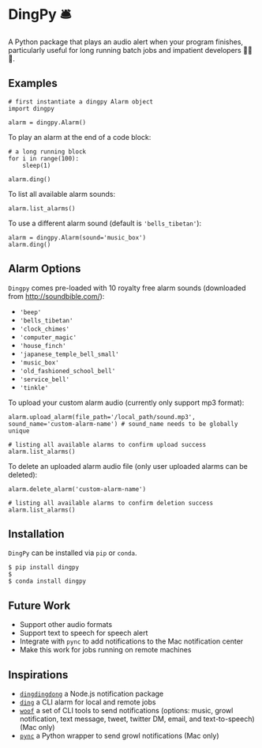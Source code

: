 # DingPy 🛎 

A Python package that plays an audio alert when your program finishes, particularly useful for long running batch jobs and impatient developers 🙋‍♀️🙋.

## Examples 

```
# first instantiate a dingpy Alarm object
import dingpy

alarm = dingpy.Alarm()
```

To play an alarm at the end of a code block:

```
# a long running block 
for i in range(100):
    sleep(1)

alarm.ding()
```

To list all available alarm sounds:

```
alarm.list_alarms()
```

To use a different alarm sound (default is `'bells_tibetan'`): 

```
alarm = dingpy.Alarm(sound='music_box')
alarm.ding()
```

## Alarm Options

`Dingpy` comes pre-loaded with 10 royalty free alarm sounds (downloaded from http://soundbible.com/):

- `'beep'`
- `'bells_tibetan'`
- `'clock_chimes'`
- `'computer_magic'`
- `'house_finch'`
- `'japanese_temple_bell_small'`
- `'music_box'`
- `'old_fashioned_school_bell'`
- `'service_bell'`
- `'tinkle'`

To upload your custom alarm audio (currently only support mp3 format):

```
alarm.upload_alarm(file_path='/local_path/sound.mp3', sound_name='custom-alarm-name') # sound_name needs to be globally unique

# listing all available alarms to confirm upload success
alarm.list_alarms()
```

To delete an uploaded alarm audio file (only user uploaded alarms can be deleted):

```
alarm.delete_alarm('custom-alarm-name')

# listing all available alarms to confirm deletion success
alarm.list_alarms()
```

## Installation 

`DingPy` can be installed via `pip` or `conda`.

```
$ pip install dingpy
$ 
$ conda install dingpy
```

## Future Work

- Support other audio formats
- Support text to speech for speech alert 
- Integrate with `pync` to add notifications to the Mac notification center
- Make this work for jobs running on remote machines

## Inspirations <a name="inspirations"></a>

- [`dingdingdong`](https://github.com/Shahor/dingdingdong) a Node.js notification package 
- [`ding`](https://github.com/xxv/ding/) a CLI alarm for local and remote jobs
- [`woof`](https://github.com/msbarry/woof) a set of CLI tools to send notifications (options: music, growl notification, text message, tweet, twitter DM, email, and text-to-speech) (Mac only)
- [`pync`](https://pypi.org/project/pync/) a Python wrapper to send growl notifications (Mac only)

